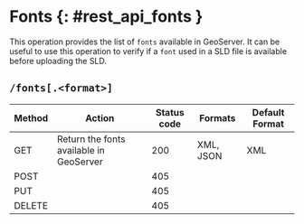 # Fonts {: #rest_api_fonts }

This operation provides the list of `fonts` available in GeoServer. It can be useful to use this operation to verify if a `font` used in a SLD file is available before uploading the SLD.

## `/fonts[.<format>]`

| Method | Action                                  | Status code | Formats   | Default Format |
|--------|-----------------------------------------|-------------|-----------|----------------|
| GET    | Return the fonts available in GeoServer | 200         | XML, JSON | XML            |
| POST   |                                         | 405         |           |                |
| PUT    |                                         | 405         |           |                |
| DELETE |                                         | 405         |           |                |
